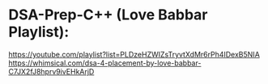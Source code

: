 # DSA-Prep-C++ (Love Babbar Playlist):

https://youtube.com/playlist?list=PLDzeHZWIZsTryvtXdMr6rPh4IDexB5NIA
https://whimsical.com/dsa-4-placement-by-love-babbar-C7JX2fJ8hprv9ivEHkArjD
